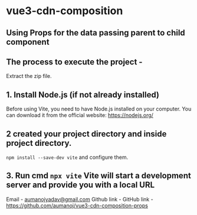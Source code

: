 # vue3-cdn-composition

## Using Props for the data passing parent to child component

## The process to execute the project -
Extract the zip file.

## 1. Install Node.js (if not already installed)
Before using Vite, you need to have Node.js installed on your computer. You can download it from the official website: https://nodejs.org/

## 2 created your project directory and inside project directory.
`npm install --save-dev vite` and configure them.

## 3. Run cmd `npx vite` Vite will start a development server and provide you with a local URL





Email - aumanojyadav@gmail.com
Github link - GitHub link - https://github.com/aumanoj/vue3-cdn-composition-props
